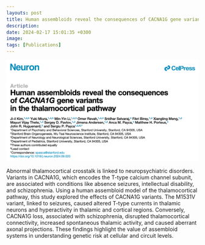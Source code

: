 ```yaml
---
layouts: post
title: Human assembloids reveal the consequences of CACNA1G gene variants in the thalamocortical pathway
description: 
date: 2024-02-17 15:01:35 +0300
image: 
tags: [Publications]
---
```

![Image](/images/Kim_Miura_and_Li_Neuron_2024.png)

Abnormal thalamocortical crosstalk is linked to neuropsychiatric disorders. Variants in CACNA1G, which encodes the T-type calcium channel subunit, are associated with conditions like absence seizures, intellectual disability, and schizophrenia. Using a human assembloid model of the thalamocortical pathway, this study explored the effects of CACNA1G variants.  The M1531V variant, linked to seizures, caused altered T-type currents in thalamic neurons and hyperactivity in thalamic and cortical regions. Conversely, CACNA1G loss, associated with schizophrenia, disrupted thalamocortical connectivity, increased spontaneous thalamic activity, and caused aberrant axonal projections. These findings highlight the value of assembloid systems in understanding genetic risk at cellular and circuit levels.
